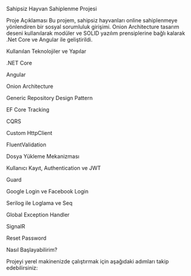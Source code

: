 Sahipsiz Hayvan Sahiplenme Projesi
 
Proje Açıklaması
Bu projem, sahipsiz hayvanları online sahiplenmeye yönlendiren bir sosyal sorumluluk girişimi.
Onion Architecture tasarım deseni kullanılarak modüler ve SOLID yazılım prensiplerine bağlı kalarak .Net Core ve Angular ile geliştirildi.

Kullanılan Teknolojiler ve Yapılar

.NET Core

Angular

Onion Architecture

Generic Repository Design Pattern

EF Core Tracking

CQRS

Custom HttpClient

FluentValidation

Dosya Yükleme Mekanizması

Kullanıcı Kayıt, Authentication ve JWT

Guard

Google Login ve Facebook Login

Serilog ile Loglama ve Seq

Global Exception Handler

SignalR

Reset Password

Nasıl Başlayabilirim?

Projeyi yerel makinenizde çalıştırmak için aşağıdaki adımları takip edebilirsiniz:


 






